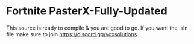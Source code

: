# Fortnite PasterX-Fully-Updated

This source is ready to compile & you are good to go. 
If you want the .sln file make sure to join https://discord.gg/voxsolutions 
